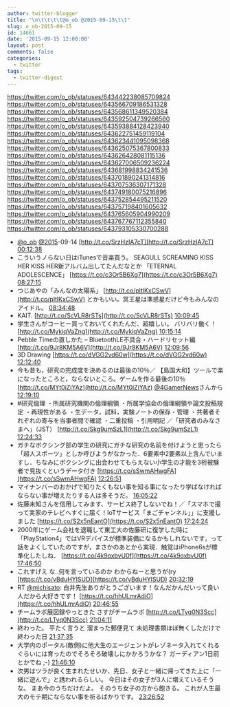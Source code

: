 ```yaml
---
author: twitter-blogger
title: "\n\t\t\t\t@o_ob @2015-09-15\t\t"
slug: o_ob-2015-09-15
id: 14661
date: '2015-09-15 12:00:00'
layout: post
comments: false
categories:
  - twitter
tags:
  - twitter-digest
---
```


https://twitter.com/o_ob/statuses/643442238085709824 https://twitter.com/o_ob/statuses/643566709186531328 https://twitter.com/o_ob/statuses/643568611349520384 https://twitter.com/o_ob/statuses/643592504739266560 https://twitter.com/o_ob/statuses/643593884128423940 https://twitter.com/o_ob/statuses/643622751459119104 https://twitter.com/o_ob/statuses/643623441095098368 https://twitter.com/o_ob/statuses/643625075367800833 https://twitter.com/o_ob/statuses/643626428081115136 https://twitter.com/o_ob/statuses/643627006509236224 https://twitter.com/o_ob/statuses/643681998834241536 https://twitter.com/o_ob/statuses/643701890241314816 https://twitter.com/o_ob/statuses/643707536307171328 https://twitter.com/o_ob/statuses/643749180075216896 https://twitter.com/o_ob/statuses/643752854495211520 https://twitter.com/o_ob/statuses/643757198401605632 https://twitter.com/o_ob/statuses/643765605904990209 https://twitter.com/o_ob/statuses/643767767112355840 https://twitter.com/o_ob/statuses/643793105330700288  

*   [@o_ob](https://twitter.com/o_ob) [@2015](https://twitter.com/2015)-09-14 [http://t.co/SrzHzIA7cT](http://t.co/SrzHzIA7cT) [00:12:38](https://twitter.com/o_ob/statuses/643442238085709824)
*   こういうノらない日はiTunesで音楽買う。 SEAGULL SCREAMING KISS HER KISS HER新アルバム出してたんだなとか 「ETERNAL ADOLESCENCE」 [https://t.co/c3Or5B6Xg7](https://t.co/c3Or5B6Xg7) [08:27:15](https://twitter.com/o_ob/statuses/643566709186531328)
*   つじあやの「みんなの太陽系」 [http://t.co/pltlKxCSwV](http://t.co/pltlKxCSwV) とかもいい。冥王星は準惑星だけど今もみんなのアイドル。 [08:34:48](https://twitter.com/o_ob/statuses/643568611349520384)
*   KAIT. [http://t.co/ScVLR8rSTs](http://t.co/ScVLR8rSTs) [10:09:45](https://twitter.com/o_ob/statuses/643592504739266560)
*   学生さんがコーヒー買っておいてくれたんだ、超嬉しい。 バリバリ働く！ [http://t.co/MykiqVaZng](http://t.co/MykiqVaZng) [10:15:14](https://twitter.com/o_ob/statuses/643593884128423940)
*   Pebble Timeの直しかた – BluetoothLE不具合・ハードリセット編 [http://t.co/9Jr8KM5A6V](http://t.co/9Jr8KM5A6V) [12:09:56](https://twitter.com/o_ob/statuses/643622751459119104)
*   3D Drawing [https://t.co/dVGG2vd60w](https://t.co/dVGG2vd60w) [12:12:40](https://twitter.com/o_ob/statuses/643623441095098368)
*   今も昔も，研究の完成度を決めるのは最後の10％／ 【島国大和】ツールで楽になったところと，ならないところ。ゲームを作る最後の10％ [http://t.co/MYt0iZiYAz](http://t.co/MYt0iZiYAz) [@4GamerNews](https://twitter.com/4GamerNews)さんから [12:19:10](https://twitter.com/o_ob/statuses/643625075367800833)
*   #研究倫理 ・所属研究機関の倫理綱領 ・所属学協会の倫理綱領や論文投稿規定 ・再現性がある ・生データ，試料，実験ノートの保存・管理 ・共著者それぞれの寄与を当事者間で確認 ・二重投稿 ・引用明記 ／「研究者のみなさまへ」（JST） [http://t.co/Skg9umSzL1](http://t.co/Skg9umSzL1) [12:24:33](https://twitter.com/o_ob/statuses/643626428081115136)
*   ガチなボクシング部の学生の研究にガチな研究の名前を付けようと思ったら「超人スポーツ」としか呼びようがなかった．6要素中2要素以上含んでいますし．ちなみにボクシングに出会わせてもらえない小学生の才能を3桁被験者で見抜くというデータ付き [https://t.co/sSwmAHwgFA](https://t.co/sSwmAHwgFA) [12:26:51](https://twitter.com/o_ob/statuses/643627006509236224)
*   マイナンバーのおかげで知りたくもない事を知る事になったり学ばなければならない事が増えたりする人は多そうだ。 [16:05:22](https://twitter.com/o_ob/statuses/643681998834241536)
*   佐藤未知さんを信用してみます、サービス終了しないでね！／「スマホで撮って実家のテレビへすぐに届く！IoTサービス「まごチャンネル」」に支援しました [https://t.co/S2x5nEantO](https://t.co/S2x5nEantO) [17:24:24](https://twitter.com/o_ob/statuses/643701890241314816)
*   2000年にゲーム会社を退職して東工大の佐藤研に復学した時に「PlayStation4」ではVRデバイスが標準装備になるかもしれないです，って話をよくしていたのですが，まさかのあとから実現．触覚はiPhone6sが標準化したしね． [https://t.co/4k9oxbvU0f](https://t.co/4k9oxbvU0f) [17:46:50](https://twitter.com/o_ob/statuses/643707536307171328)
*   これすげえ な..何を言っているのか わからねーと思うが(ry [https://t.co/vBduHYlSUD](https://t.co/vBduHYlSUD) [20:32:19](https://twitter.com/o_ob/statuses/643749180075216896)
*   RT [@michisato](https://twitter.com/michisato): 白井先生ありがとうございます！なんだかんだいって良い人だから大好きです！ [https://t.co/hhULmrAdiO](https://t.co/hhULmrAdiO) [20:46:55](https://twitter.com/o_ob/statuses/643752854495211520)
*   チームラボ展図録やっときた さすがチームラボ [http://t.co/LTyq0N3Scc](http://t.co/LTyq0N3Scc) [21:04:11](https://twitter.com/o_ob/statuses/643757198401605632)
*   終わった。 平たく言うと 溜まった郵便見て 未処理書類ほぼ無くしただけで終わった日 [21:37:35](https://twitter.com/o_ob/statuses/643765605904990209)
*   大学内のポータル(敵側)に他大生のエージェントがレゾネータ入れてくれるぐらいには育ったのでそろそろ破壊しにかかろうかな？ ガーディアン1日前とかでね ;-) [21:46:10](https://twitter.com/o_ob/statuses/643767767112355840)
*   次男はツラが良く生まれたせいか、先日、女子と一緒に帰ってきた上に「一緒に遊んで」と誘われるらしい。 今日はその女子が3人に増えているそうな。 まあ今のうちだけだよ。 そのうち女子の方から飽きる。 これが人生最大のモテ期にならない事を祈るばかりです。 [23:26:52](https://twitter.com/o_ob/statuses/643793105330700288)